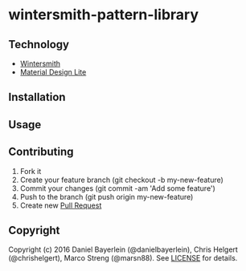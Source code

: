 # wintersmith-pattern-library

## Technology

* [Wintersmith](https://github.com/jnordberg/wintersmith)
* [Material Design Lite](https://github.com/google/material-design-lite)

## Installation

## Usage

## Contributing

1. Fork it
2. Create your feature branch (git checkout -b my-new-feature)
3. Commit your changes (git commit -am 'Add some feature')
4. Push to the branch (git push origin my-new-feature)
5. Create new [Pull Request](../../pull/new/master)

## Copyright

Copyright (c) 2016 Daniel Bayerlein (@danielbayerlein), Chris Helgert (@chrishelgert), Marco Streng (@marsn88). See [LICENSE](./LICENSE) for details.

